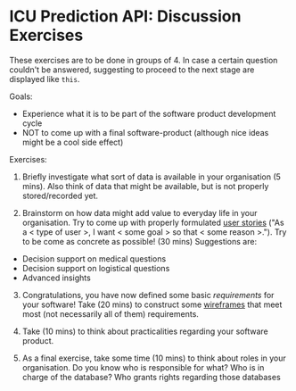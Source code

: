 # ICU Prediction API: Discussion Exercises

These exercises are to be done in groups of 4. In case a certain question couldn't be answered, suggesting to proceed to the next stage are displayed like `this`.

Goals:
- Experience what it is to be part of the software product development cycle
- NOT to come up with a final software-product (although nice ideas might be a cool side effect)

Exercises:

1. Briefly investigate what sort of data is available in your organisation (5 mins). Also think of data that might be available, but is not properly stored/recorded yet.


2. Brainstorm on how data might add value to everyday life in your organisation. Try to come up with properly formulated [user stories](https://www.mountaingoatsoftware.com/agile/user-stories) ("As a < type of user >, I want < some goal > so that < some reason >."). Try to be come as concrete as possible! (30 mins) Suggestions are:
  - Decision support on medical questions
  - Decision support on logistical questions
  - Advanced insights


3. Congratulations, you have now defined some basic *requirements* for your software! Take (20 mins) to construct some [wireframes](https://www.experienceux.co.uk/faqs/what-is-wireframing/) that meet most (not necessarily all of them) requirements.


4. Take (10 mins) to think about practicalities regarding your software product.


5. As a final exercise, take some time (10 mins) to think about roles in your organisation. Do you know who is responsible for what? Who is in charge of the database? Who grants rights regarding those databases

